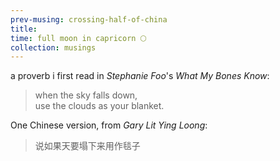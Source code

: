 ```yaml
--- 
prev-musing: crossing-half-of-china
title: 
time: full moon in capricorn 🌕
collection: musings
---
```

a proverb i first read in 
<cite>Stephanie Foo</cite>'s 
_What My Bones Know_:
> when the sky falls down,\
> use the clouds as your blanket. 

One Chinese version, from 
<cite>Gary Lit Ying Loong</cite>:
> 说如果天要塌下来用作毯子